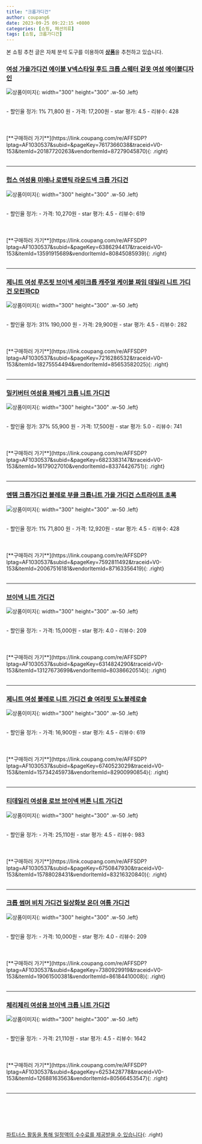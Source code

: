 ```yaml
---
title: "크롭가디건"
author: coupang6
date: 2023-09-25 09:22:15 +0800
categories: [쇼핑, 패션의류]
tags: [쇼핑, 크롭가디건]
---
```


본 쇼핑 추천 글은 자체 분석 도구를 이용하여 [**상품**](https://link.coupang.com/a/bao1ui)을 추천하고 있습니다.

### [여성 가을가디건 에이블 V넥스타일 후드 크롭 스웨터 겉옷 여성 에이블디자인](https://link.coupang.com/re/AFFSDP?lptag=AF1030537&subid=&pageKey=7617366038&traceid=V0-153&itemId=20187720263&vendorItemId=87279045870)

![상품이미지](https://thumbnail8.coupangcdn.com/thumbnails/remote/230x230ex/image/vendor_inventory/5be4/b29efbff4cee1f3b201e61ec7c8f00bccfbea14b9ae0d7961fa5473d678c.png){: width="300" height="300" .w-50 .left}


<br>
- 할인율 정가: 1%  71,800   원
- 가격: 17,200원
- star 평가: 4.5
- 리뷰수: 428
<br>
<br>
<br>
<br>
[**구매하러 가기**](https://link.coupang.com/re/AFFSDP?lptag=AF1030537&subid=&pageKey=7617366038&traceid=V0-153&itemId=20187720263&vendorItemId=87279045870){: .right}
<br>
<br>

---

### [럽스 여성용 미애나 로맨틱 라운드넥 크롭 가디건](https://link.coupang.com/re/AFFSDP?lptag=AF1030537&subid=&pageKey=6386294417&traceid=V0-153&itemId=13591915689&vendorItemId=80845085939)

![상품이미지](https://thumbnail10.coupangcdn.com/thumbnails/remote/230x230ex/image/rs_quotation_api/vv8tprrb/05eceab4353f431cbdd5b3b0a5215b3f.jpg){: width="300" height="300" .w-50 .left}


<br>
- 할인율 정가: 
- 가격: 10,270원
- star 평가: 4.5
- 리뷰수: 619
<br>
<br>
<br>
<br>
[**구매하러 가기**](https://link.coupang.com/re/AFFSDP?lptag=AF1030537&subid=&pageKey=6386294417&traceid=V0-153&itemId=13591915689&vendorItemId=80845085939){: .right}
<br>
<br>

---

### [제니트 여성 루즈핏 브이넥 세미크롭 캐주얼 케이블 짜임 데일리 니트 가디건 모린꽈CD](https://link.coupang.com/re/AFFSDP?lptag=AF1030537&subid=&pageKey=7216286532&traceid=V0-153&itemId=18275554494&vendorItemId=85653582025)

![상품이미지](https://thumbnail7.coupangcdn.com/thumbnails/remote/230x230ex/image/vendor_inventory/5ff6/e53a6e8ecc0a12d2967062e4600d2e60abfdd0c50a768f8286a78e85afaf.jpg){: width="300" height="300" .w-50 .left}


<br>
- 할인율 정가: 31%  190,000   원
- 가격: 29,900원
- star 평가: 4.5
- 리뷰수: 282
<br>
<br>
<br>
<br>
[**구매하러 가기**](https://link.coupang.com/re/AFFSDP?lptag=AF1030537&subid=&pageKey=7216286532&traceid=V0-153&itemId=18275554494&vendorItemId=85653582025){: .right}
<br>
<br>

---

### [밀키버터 여성용 꽈배기 크롭 니트 가디건](https://link.coupang.com/re/AFFSDP?lptag=AF1030537&subid=&pageKey=6823383147&traceid=V0-153&itemId=16179027010&vendorItemId=83374426751)

![상품이미지](https://thumbnail7.coupangcdn.com/thumbnails/remote/230x230ex/image/rs_quotation_api/ni8hqhqc/5613e50a588c48c09b133cad092b6096.jpg){: width="300" height="300" .w-50 .left}


<br>
- 할인율 정가: 37%  55,900   원
- 가격: 17,500원
- star 평가: 5.0
- 리뷰수: 741
<br>
<br>
<br>
<br>
[**구매하러 가기**](https://link.coupang.com/re/AFFSDP?lptag=AF1030537&subid=&pageKey=6823383147&traceid=V0-153&itemId=16179027010&vendorItemId=83374426751){: .right}
<br>
<br>

---

### [엔템 크롭가디건 볼레로 부클 크롭니트 가을 가디건 스트라이프 초록](https://link.coupang.com/re/AFFSDP?lptag=AF1030537&subid=&pageKey=7592811492&traceid=V0-153&itemId=20067516181&vendorItemId=87163356419)

![상품이미지](https://thumbnail8.coupangcdn.com/thumbnails/remote/230x230ex/image/vendor_inventory/114f/5c6467123d093a80ecd9b32cba2f95ed5387a84adc7b9a542260cb0674b5.jpg){: width="300" height="300" .w-50 .left}


<br>
- 할인율 정가: 1%  71,800   원
- 가격: 12,920원
- star 평가: 4.5
- 리뷰수: 428
<br>
<br>
<br>
<br>
[**구매하러 가기**](https://link.coupang.com/re/AFFSDP?lptag=AF1030537&subid=&pageKey=7592811492&traceid=V0-153&itemId=20067516181&vendorItemId=87163356419){: .right}
<br>
<br>

---

### [브이넥 니트 가디건](https://link.coupang.com/re/AFFSDP?lptag=AF1030537&subid=&pageKey=6314824290&traceid=V0-153&itemId=13127673699&vendorItemId=80386620514)

![상품이미지](https://thumbnail10.coupangcdn.com/thumbnails/remote/230x230ex/image/vendor_inventory/c22e/56cd2897c6f2c73547997040b81d6ef2ea340ac5398d50ffeddd1dcedab1.jpg){: width="300" height="300" .w-50 .left}


<br>
- 할인율 정가: 
- 가격: 15,000원
- star 평가: 4.0
- 리뷰수: 209
<br>
<br>
<br>
<br>
[**구매하러 가기**](https://link.coupang.com/re/AFFSDP?lptag=AF1030537&subid=&pageKey=6314824290&traceid=V0-153&itemId=13127673699&vendorItemId=80386620514){: .right}
<br>
<br>

---

### [제니트 여성 볼레로 니트 가디건 숄 여리핏 도노볼레로숄](https://link.coupang.com/re/AFFSDP?lptag=AF1030537&subid=&pageKey=6740523029&traceid=V0-153&itemId=15734245973&vendorItemId=82900990854)

![상품이미지](https://thumbnail7.coupangcdn.com/thumbnails/remote/230x230ex/image/vendor_inventory/68ff/ba9d28016ab733ed00a4f179c71d8bf43b02513abb0cabc8b85af78b8b2f.jpg){: width="300" height="300" .w-50 .left}


<br>
- 할인율 정가: 
- 가격: 16,900원
- star 평가: 4.5
- 리뷰수: 619
<br>
<br>
<br>
<br>
[**구매하러 가기**](https://link.coupang.com/re/AFFSDP?lptag=AF1030537&subid=&pageKey=6740523029&traceid=V0-153&itemId=15734245973&vendorItemId=82900990854){: .right}
<br>
<br>

---

### [티데일리 여성용 로브 브이넥 버튼 니트 가디건](https://link.coupang.com/re/AFFSDP?lptag=AF1030537&subid=&pageKey=6750847930&traceid=V0-153&itemId=15788028431&vendorItemId=83216320840)

![상품이미지](https://thumbnail8.coupangcdn.com/thumbnails/remote/230x230ex/image/vendor_inventory/6835/0c4f50e8db8e6d63a153f73c570a55f9e21c63925021ee257ce59b7020ed.jpg){: width="300" height="300" .w-50 .left}


<br>
- 할인율 정가: 
- 가격: 25,110원
- star 평가: 4.5
- 리뷰수: 983
<br>
<br>
<br>
<br>
[**구매하러 가기**](https://link.coupang.com/re/AFFSDP?lptag=AF1030537&subid=&pageKey=6750847930&traceid=V0-153&itemId=15788028431&vendorItemId=83216320840){: .right}
<br>
<br>

---

### [크롭 썸머 비치 가디건 일상화보 온더 여름 가디건](https://link.coupang.com/re/AFFSDP?lptag=AF1030537&subid=&pageKey=7380929919&traceid=V0-153&itemId=19061500381&vendorItemId=86184410008)

![상품이미지](https://thumbnail8.coupangcdn.com/thumbnails/remote/230x230ex/image/vendor_inventory/5bcc/13b4cf40270cacc9538b3eaa14054e591e801c9f710ad39e8541d5438fba.png){: width="300" height="300" .w-50 .left}


<br>
- 할인율 정가: 
- 가격: 10,000원
- star 평가: 4.0
- 리뷰수: 209
<br>
<br>
<br>
<br>
[**구매하러 가기**](https://link.coupang.com/re/AFFSDP?lptag=AF1030537&subid=&pageKey=7380929919&traceid=V0-153&itemId=19061500381&vendorItemId=86184410008){: .right}
<br>
<br>

---

### [체리체리 여성용 브이넥 크롭 니트 가디건](https://link.coupang.com/re/AFFSDP?lptag=AF1030537&subid=&pageKey=6253428778&traceid=V0-153&itemId=12688163563&vendorItemId=80566453547)

![상품이미지](https://thumbnail6.coupangcdn.com/thumbnails/remote/230x230ex/image/rs_quotation_api/vavqxycb/d8e8a3ec998f414d9542880321a629e7.jpg){: width="300" height="300" .w-50 .left}


<br>
- 할인율 정가: 
- 가격: 21,110원
- star 평가: 4.5
- 리뷰수: 1642
<br>
<br>
<br>
<br>
[**구매하러 가기**](https://link.coupang.com/re/AFFSDP?lptag=AF1030537&subid=&pageKey=6253428778&traceid=V0-153&itemId=12688163563&vendorItemId=80566453547){: .right}
<br>
<br>

---
<br><br><br><br><br> [파트너스 활동을 통해 일정액의 수수료를 제공받을 수 있습니다](https://link.coupang.com/a/bao1ui){: .right}